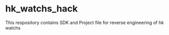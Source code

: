 # hk_watchs_hack
This respository contains SDK and Project file for reverse engineering of hk watchs
